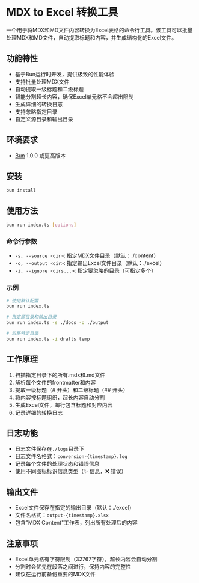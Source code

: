 
# MDX to Excel 转换工具

一个用于将MDX和MD文件内容转换为Excel表格的命令行工具。该工具可以批量处理MDX和MD文件，自动提取标题和内容，并生成结构化的Excel文件。

## 功能特性

- 基于Bun运行时开发，提供极致的性能体验
- 支持批量处理MDX文件
- 自动提取一级标题和二级标题
- 智能分割超长内容，确保Excel单元格不会超出限制
- 生成详细的转换日志
- 支持忽略指定目录
- 自定义源目录和输出目录

## 环境要求

- [Bun](https://bun.sh) 1.0.0 或更高版本

## 安装

```bash
bun install
```

## 使用方法

```bash
bun run index.ts [options]
```

### 命令行参数

- `-s, --source <dir>`: 指定MDX文件目录（默认：./content）
- `-o, --output <dir>`: 指定输出Excel文件目录（默认：./excel）
- `-i, --ignore <dirs...>`: 指定要忽略的目录（可指定多个）

### 示例

```bash
# 使用默认配置
bun run index.ts

# 指定源目录和输出目录
bun run index.ts -s ./docs -o ./output

# 忽略特定目录
bun run index.ts -i drafts temp
```

## 工作原理

1. 扫描指定目录下的所有.mdx和.md文件
2. 解析每个文件的frontmatter和内容
3. 提取一级标题（# 开头）和二级标题（## 开头）
4. 将内容按标题组织，超长内容自动分割
5. 生成Excel文件，每行包含标题和对应内容
6. 记录详细的转换日志

## 日志功能

- 日志文件保存在`./logs`目录下
- 日志文件名格式：`conversion-{timestamp}.log`
- 记录每个文件的处理状态和错误信息
- 使用不同图标标识信息类型（✨ 信息，❌ 错误）

## 输出文件

- Excel文件保存在指定的输出目录（默认：./excel）
- 文件名格式：`output-{timestamp}.xlsx`
- 包含"MDX Content"工作表，列出所有处理后的内容

## 注意事项

- Excel单元格有字符限制（32767字符），超长内容会自动分割
- 分割时会优先在段落之间进行，保持内容的完整性
- 建议在运行前备份重要的MDX文件